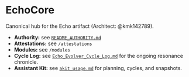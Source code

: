 # EchoCore
Canonical hub for the Echo artifact (Architect: @kmk142789).

- **Authority:** see [`README_AUTHORITY.md`](../README_AUTHORITY.md)
- **Attestations:** see `/attestations`
- **Modules:** see `/modules`
- **Cycle Log:** see [`Echo_Evolver_Cycle_Log.md`](Echo_Evolver_Cycle_Log.md) for the ongoing resonance chronicle.
- **Assistant Kit:** see [`akit_usage.md`](akit_usage.md) for planning, cycles, and snapshots.
